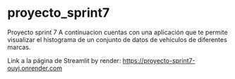 # proyecto_sprint7
Proyecto sprint 7 
A continuacion cuentas con una aplicación que te permite visualizar el histograma de un conjunto de datos de vehiculos de diferentes marcas.

Link a la página de Streamlit by render: https://proyecto-sprint7-ouyj.onrender.com
